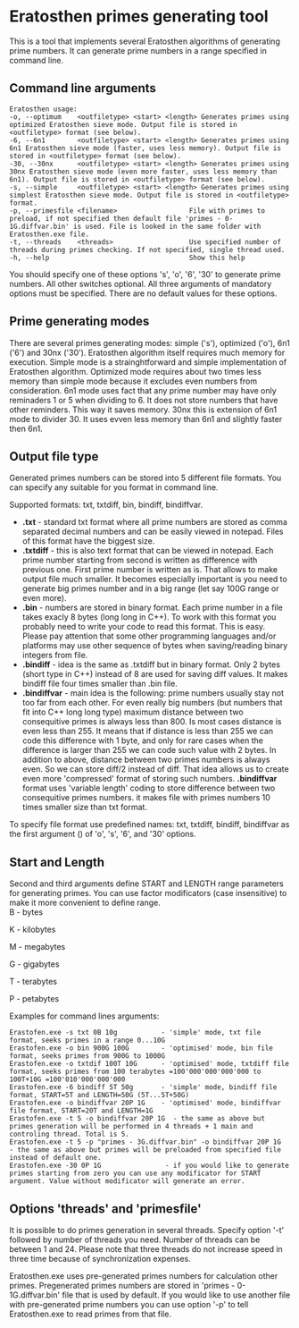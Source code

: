# Eratosthen primes generating tool
This is a tool that implements several Eratosthen algorithms of generating prime numbers.
It can generate prime numbers in a range specified in command line.

## Command line arguments
```
Eratosthen usage:
-o, --optimum    <outfiletype> <start> <length> Generates primes using optimized Eratosthen sieve mode. Output file is stored in <outfiletype> format (see below).
-6, --6n1        <outfiletype> <start> <length> Generates primes using 6n1 Eratosthen sieve mode (faster, uses less memory). Output file is stored in <outfiletype> format (see below).
-30, --30nx      <outfiletype> <start> <length> Generates primes using 30nx Eratosthen sieve mode (even more faster, uses less memory than 6n1). Output file is stored in <outfiletype> format (see below).
-s, --simple     <outfiletype> <start> <length> Generates primes using simplest Eratosthen sieve mode. Output file is stored in <outfiletype> format.
-p, --primesfile <filename>                  File with primes to preload, if not specified then default file 'primes - 0-1G.diffvar.bin' is used. File is looked in the same folder with Eratosthen.exe file.
-t, --threads    <threads>                   Use specified number of threads during primes checking. If not specified, single thread used. 
-h, --help                                   Show this help
```
You should specify one of these options 's', 'o', '6', '30' to generate prime numbers. All other switches optional.
All three arguments of mandatory options must be specified. There are no default values for these options.

## Prime generating modes
There are several primes generating modes: simple ('s'), optimized ('o'), 6n1 ('6') and 30nx ('30').
Eratosthen algorithm itself requires much memory for execution.
Simple mode is a strainghtforward and simple implementation of Eratosthen algorithm.
Optimized mode requires about two times less memory than simple mode because it excludes even numbers from consideration.
6n1 mode uses fact that any prime number may have only reminaders 1 or 5 when dividing to 6. It does not store numbers that have other reminders. This way it saves memory.
30nx this is extension of 6n1 mode to divider 30. It uses evven less memory than 6n1 and slightly faster then 6n1.

## Output file type
Generated primes numbers can be stored into 5 different file formats. 
You can specify any suitable for you format in command line.

Supported formats: txt, txtdiff, bin, bindiff, bindiffvar.
- **.txt** - standard txt format where all prime numbers are stored as comma separated decimal numbers and can be easily viewed in notepad. Files of this format have the biggest size.
- **.txtdiff** - this is also text format that can be viewed in notepad. Each prime number starting from second is written as difference with previous one. First prime number is written as is. 
That allows to make output file much smaller. It becomes especially important is you need to generate big primes number and in a big range (let say 100G range or even more).
- **.bin** - numbers are stored in binary format. Each prime number in a file takes exacly 8 bytes (long long in C++). To work with this format you probably need to write your code to read this format. This is easy. 
Please pay attention that some other programming languages and/or platforms may use other sequence of bytes when saving/reading binary integers from file. 
- **.bindiff** - idea is the same as .txtdiff but in binary format. Only 2 bytes (short type in C++) instead of 8 are used for saving diff values. It makes bindiff file four times smaller than .bin file.
- **.bindiffvar** - main idea is the following: prime numbers usually stay not too far from each other. For even really big numbers (but numbers that fit into C++ long long type) maximum distance between two consequitive primes is always less than 800. 
Is most cases distance is even less than 255. It means that if distance is less than 255 we can code this difference with 1 byte, and only for rare cases when the difference is larger than 255 we can code such value with 2 bytes. 
In addition to above, distance between two primes numbers is always even. So we can store diff/2 instead of diff. 
That idea allows us to create even more 'compressed' format of storing such numbers. **.bindiffvar** format uses 'variable length' coding to store difference between two consequitive primes numbers.
it makes file with primes numbers 10 times smaller size than txt format.

To specify file format use predefined names: txt, txtdiff, bindiff, bindiffvar as the first argument (<outfiletype>) of 'o', 's', '6', and '30' options.

## Start and Length
Second and third arguments define START and LENGTH range parameters for generating primes.
You can use factor modificators (case insensitive) to make it more convenient to define range. <br>
B - bytes

K - kilobytes

M - megabytes

G - gigabytes

T - terabytes

P - petabytes

Examples for command lines arguments:
```
Erastofen.exe -s txt 0B 10g           - 'simple' mode, txt file format, seeks primes in a range 0...10G 
Erastofen.exe -o bin 900G 100G        - 'optimised' mode, bin file format, seeks primes from 900G to 1000G
Erastofen.exe -o txtdif 100T 10G      - 'optimised' mode, txtdiff file format, seeks primes from 100 terabytes =100'000'000'000'000 to 100T+10G =100'010'000'000'000
Erastofen.exe -6 bindiff 5T 50g       - 'simple' mode, bindiff file format, START=5T and LENGTH=50G (5T...5T+50G)
Erastofen.exe -o bindiffvar 20P 1G    - 'optimised' mode, bindiffvar file format, START=20T and LENGTH=1G
Erastofen.exe -t 5 -o bindiffvar 20P 1G  - the same as above but primes generation will be performed in 4 threads + 1 main and controling thread. Total is 5.
Erastofen.exe -t 5 -p "primes - 3G.diffvar.bin" -o bindiffvar 20P 1G   - the same as above but primes will be preloaded from specified file instead of default one.
Erastofen.exe -30 0P 1G                - if you would like to generate primes starting from zero you can use any modificator for START argument. Value without modificator will generate an error.
```
## Options 'threads' and 'primesfile'
It is possible to do primes generation in several threads.
Specify option '-t' followed by number of threads you need.
Number of threads can be between 1 and 24.
Please note that three threads do not increase speed in three time because of synchronization expenses.

Eratosthen.exe uses pre-generated primes numbers for calculation other primes.
Pregenerated primes numbers are stored in 'primes - 0-1G.diffvar.bin' file that is used by default.
If you would like to use another file with pre-generated prime numbers you can use option '-p' to tell Eratosthen.exe to read primes from that file.

